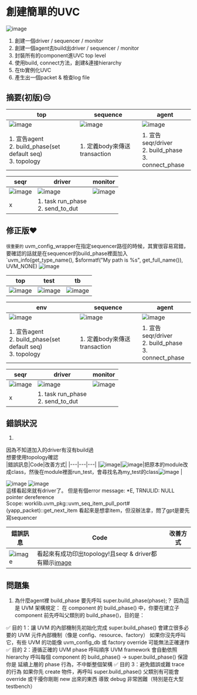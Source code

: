 # 創建簡單的UVC
![image](https://github.com/user-attachments/assets/be085cae-9a75-452c-b212-6543d2b38084)  

1. 創建一個driver / sequencer / monitor
2. 創建一個agent去build出driver / sequencer / monitor
3. 封裝所有的component進UVC top level
4. 使用build, connect方法，創建&連接hierarchy
5. 在tb實例化UVC
6. 產生出一個packet & 檢查log file

## 摘要(初版)😒
|top|sequence|agent|
|---|---|---|
|![image](https://github.com/user-attachments/assets/af022400-be8a-41f8-b2e0-07746cbdcc62)|![image](https://github.com/user-attachments/assets/e2070ac3-d0c1-4a3c-b928-649bfe898c57)|![image](https://github.com/user-attachments/assets/aeef0ea6-78ab-4d65-b8fc-28de7a94ff3d)|![image](https://github.com/user-attachments/assets/122d9022-687b-44ef-b411-40089f5fd163)|
|1. 宣告agent<br>2. build_phase(set default seq)<br>3. topology|1. 定義body來傳送transaction|1. 宣告seqr/driver<br>2. build_phase<br>3. connect_phase|


|seqr|driver|monitor|
|---|---|---|
|![image](https://github.com/user-attachments/assets/122d9022-687b-44ef-b411-40089f5fd163)|![image](https://github.com/user-attachments/assets/8133991b-1a39-45a0-b91b-a89c72745ccb)|![image](https://github.com/user-attachments/assets/da7763c0-525d-41a9-a566-3db0166cf7c3)|
|x|1. task run_phase<br>2. send_to_dut||

## 修正版❤️
`很重要的` uvm_config_wrapper在指定sequencer路徑的時候，其實很容易寫錯，要確認的話就是在sequencer的build_phase裡面加入`uvm_info(get_type_name(), $sformatf("My path is %s", get_full_name()), UVM_NONE)
![image](https://github.com/user-attachments/assets/2ffd5864-8894-4ad2-862a-813b9df8b911)

|top|test|tb|
|---|---|---|
|![image](https://github.com/user-attachments/assets/a5aee7c0-843d-4d72-8932-12256fcc0a23)|![image](https://github.com/user-attachments/assets/cb7ef338-a245-483d-899f-214c4a95f0aa)|![image](https://github.com/user-attachments/assets/f7f8a8f0-0675-4e00-a8c7-53deb4078061)|

|env|sequence|agent|
|---|---|---|
|![image](https://github.com/user-attachments/assets/7d99a16e-b15d-43b1-982f-496a00eb08db)|![image](https://github.com/user-attachments/assets/0f32651e-4a12-48f4-bf38-24a05e5e908e)|![image](https://github.com/user-attachments/assets/ce169ae2-041a-484b-bd6d-002a214123df)|
|1. 宣告agent<br>2. build_phase(set default seq)<br>3. topology|1. 定義body來傳送transaction|1. 宣告seqr/driver<br>2. build_phase<br>3. connect_phase|


|seqr|driver|monitor|
|---|---|---|
|![image](https://github.com/user-attachments/assets/b364b7af-edd1-4c9f-9c03-3eeb50afd90e)|![image](https://github.com/user-attachments/assets/d18d3aef-d19c-47e9-8ea8-ad34370abf25)|![image](https://github.com/user-attachments/assets/eea2b418-5a0d-4c99-bdad-a07b882c51a8)|
|x|1. task run_phase<br>2. send_to_dut||


## 錯誤狀況

1.
因為不知道加入的driver有沒有build過<br>想要使用topology確認  
|錯誤訊息|Code|改善方式|
|---|---|---|
|![image](https://github.com/user-attachments/assets/8628f955-4b7d-4256-86c0-1c47a181e659)|![image](https://github.com/user-attachments/assets/6b5bc390-3081-4fee-950a-85089822e601)|把原本的module改成class，然後在module裡面run_test，會尋找名為my_test的class![image](https://github.com/user-attachments/assets/eafd88d5-976d-4aad-b10e-a82e216d4454)
|

![image](https://github.com/user-attachments/assets/ee1b849e-198f-4b7b-9ed0-1c908bcefa94)
![image](https://github.com/user-attachments/assets/7421dabe-775a-49a4-bd27-3e83e3c2a75d)  
這樣看起來就有driver了。
但是有個error message: *E, TRNULID: NULL pointer dereference  
Scope: worklib.uvm_pkg::uvm_seq_item_pull_port#(yapp_packet)::get_next_item
看起來是想拿item，但沒辦法拿，問了gpt是要先寫sequencer


|錯誤訊息|Code|改善方式|
|---|---|---|
|![image](https://github.com/user-attachments/assets/ffc4b22d-e203-4d40-bd4f-9896aed150f6)|看起來有成功印出topology!且seqr & driver都有顯示[image](https://github.com/user-attachments/assets/fe83079a-5485-40ea-811e-0f9f1cd935da)||




## 問題集
1. 為什麼agent裡 build_phase 要先呼叫 super.build_phase(phase);？
因為這是 UVM 架構規定：
在 component 的 build_phase() 中，你要在建立子 component 前先呼叫父類別的 build_phase()，目的是：

✅ 目的 1：讓 UVM 的內部機制先初始化完成
super.build_phase() 會建立很多必要的 UVM 元件內部機制（像是 config、resource、factory）
如果你沒先呼叫它，有些 UVM 的功能像 uvm_config_db 或 factory override 可能無法正確運作
✅ 目的 2：遵循正確的 UVM phase 呼叫順序
UVM framework 會自動依照 hierarchy 呼叫每個 component 的 build_phase()
→ super.build_phase() 保證你是 延續上層的 phase 行為，不中斷整個架構
✅ 目的 3：避免錯誤或難 trace 的行為
如果你先 create 物件，再呼叫 super.build_phase()
父類別有可能會 override 或干擾你剛剛 new 出來的東西
導致 debug 非常困難（特別是在大型 testbench）

